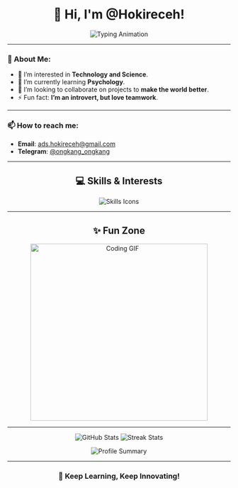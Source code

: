 <h1 align="center">👋 Hi, I'm @Hokireceh!</h1>

<p align="center">
  <img src="https://readme-typing-svg.herokuapp.com?font=Fira+Code&size=22&pause=1000&color=00FF00&center=true&vCenter=true&width=500&lines=Welcome+to+my+GitHub+profile!;Tech+enthusiast+%7C+Lifelong+learner;Making+the+world+better+every+day!" alt="Typing Animation">
</p>

---

### 👀 About Me:
- 🔭 I’m interested in **Technology and Science**.
- 🌱 I’m currently learning **Psychology**.
- 💞️ I’m looking to collaborate on projects to **make the world better**.
- ⚡ Fun fact: **I’m an introvert, but love teamwork**.  

---

### 📫 How to reach me:
- **Email**: ads.hokireceh@gmail.com  
- **Telegram**: [@ongkang_ongkang](https://t.me/ongkang_ongkang)  

---

<h2 align="center">💻 Skills & Interests</h2>
<p align="center">
  <img src="https://skillicons.dev/icons?i=python,js,html,css,git,github,vscode&theme=dark" alt="Skills Icons">
</p>

---

<h2 align="center">✨ Fun Zone</h2>
<p align="center">
  <img src="https://github.com/user-attachments/assets/6140c9e3-47af-4c55-8a5f-5571607a993b)" alt="Coding GIF" width="400">
</p>

---

<p align="center">
  <img src="https://github-readme-stats.vercel.app/api?username=Hokireceh&show_icons=true&theme=radical" alt="GitHub Stats">
  <img src="https://github-readme-streak-stats.herokuapp.com/?user=Hokireceh&theme=radical" alt="Streak Stats">
</p>

<p align="center">
  <img src="https://github-profile-summary-cards.vercel.app/api/cards/profile-details?username=Hokireceh&theme=radical" alt="Profile Summary">
</p>

---

<h3 align="center">🚀 Keep Learning, Keep Innovating!</h3>
